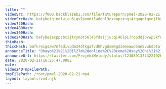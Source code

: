```yaml
---
title: ""
videoSrc: https://f000.backblazeb2.com/file/futureporn/pmel-2020-02-21.mp4
videoSrcHash: bafybeigjndlwicu6iqv7pomni5a6qhl3oxeopzxugi4rqaqnlqvnjlhxny?filename=projektmelody-chaturbate-20200221T162547Z-source.mp4
video720Hash: 
video480Hash: 
video360Hash: 
video240Hash: bafybeiecppzbxijtcym3t56l45fdaijjucqi46lpi7ropddjbvwp5kfuc4?filename=projektmelody-chaturbate-20200221T162547Z-240p.mp4
thinHash: 
thiccHash: bafkreigsaw7nf6divqdn34dtkgafvdhhvgdsm4g33emeawdbnn5vwbdbta?filename=20200221T162547Z-thicc.jpg
announceTitle: "Ohayo%21%21%20I%27m%20online%2C%20come%20say%20hi%21%21"
announceUrl: https://twitter.com/ProjektMelody/status/1230891377422192641
date: 2020-02-21T16:25:47.000Z
note: 
video240TmpFilePath: 
tmpFilePath: /root/pmel-2020-02-21.mp4
layout: layouts/vod.njk
---
```

